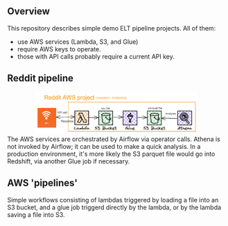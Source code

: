 ## Overview
This repository describes simple demo ELT pipeline projects. All of them:
  - use AWS services (Lambda, S3, and Glue)
  - require AWS keys to operate.
  - those with API calls probably require a current API key.

## Reddit pipeline 
<center><img src="assets/etl.png" alt="etl" width="75%" /></center>
The AWS services are orchestrated by Airflow via operator calls. Athena is not invoked by Airflow; it can be used to make a quick analysis. In a production environment, it's more likely the S3 parquet file would go into Redshift, via another Glue job if necessary.

## AWS 'pipelines'
Simple workflows consisting of lambdas triggered by loading a file into an S3 bucket, and a glue job triggerd directly by the lambda, or by the lambda saving a file into S3.
